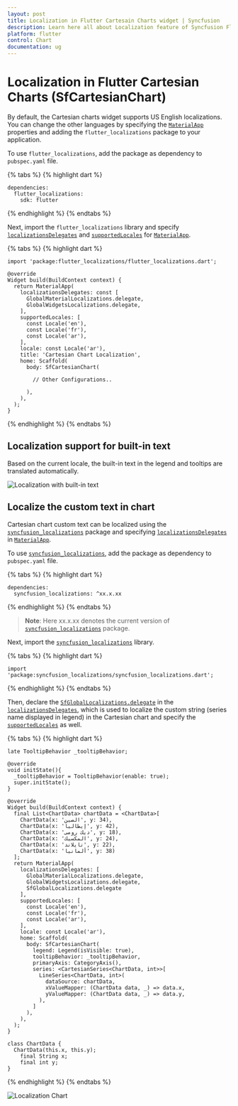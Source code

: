 ```yaml
---
layout: post
title: Localization in Flutter Cartesain Charts widget | Syncfusion
description: Learn here all about Localization feature of Syncfusion Flutter Cartesian Charts (SfCartesianChart) widget and more.
platform: flutter
control: Chart
documentation: ug
---
```


# Localization in Flutter Cartesian Charts (SfCartesianChart)

By default, the Cartesian charts widget supports US English localizations. You can change the other languages by specifying the [`MaterialApp`](https://api.flutter.dev/flutter/material/MaterialApp/MaterialApp.html) properties and adding the `flutter_localizations` package to your application.

To use `flutter_localizations`, add the package as dependency to `pubspec.yaml` file.

{% tabs %}
{% highlight dart %}

    dependencies:
      flutter_localizations:
        sdk: flutter

{% endhighlight %}
{% endtabs %}

Next, import the `flutter_localizations` library and specify [`localizationsDelegates`](https://api.flutter.dev/flutter/material/MaterialApp/localizationsDelegates.html) and [`supportedLocales`](https://api.flutter.dev/flutter/material/MaterialApp/supportedLocales.html) for [`MaterialApp`](https://api.flutter.dev/flutter/material/MaterialApp/MaterialApp.html).

{% tabs %}
{% highlight dart %}

    import 'package:flutter_localizations/flutter_localizations.dart'; 

    @override
    Widget build(BuildContext context) {
      return MaterialApp(
        localizationsDelegates: const [
          GlobalMaterialLocalizations.delegate,
          GlobalWidgetsLocalizations.delegate,
        ],
        supportedLocales: [
          const Locale('en'),
          const Locale('fr'),
          const Locale('ar'),
        ],
        locale: const Locale('ar'),
        title: 'Cartesian Chart Localization',
        home: Scaffold(
          body: SfCartesianChart(

            // Other Configurations..

          ),
        ),
      );
    }

{% endhighlight %}
{% endtabs %}

## Localization support for built-in text

Based on the current locale, the built-in text in the legend and tooltips are translated automatically.

![Localization with built-in text](images/localization/localization_built-in_text.gif)

## Localize the custom text in chart

Cartesian chart custom text can be localized using the [`syncfusion_localizations`](https://pub.dev/packages/syncfusion_localizations) package and specifying [`localizationsDelegates`](https://api.flutter.dev/flutter/material/MaterialApp/localizationsDelegates.html) in [`MaterialApp`](https://api.flutter.dev/flutter/material/MaterialApp/MaterialApp.html).

To use [`syncfusion_localizations`](https://pub.dev/packages/syncfusion_localizations), add the package as dependency to `pubspec.yaml` file.

{% tabs %}
{% highlight dart %}

    dependencies:
      syncfusion_localizations: ^xx.x.xx

{% endhighlight %}
{% endtabs %}

>**Note**: Here xx.x.xx denotes the current version of [`syncfusion_localizations`](https://pub.dev/packages/syncfusion_localizations) package.

Next, import the [`syncfusion_localizations`](https://pub.dev/packages/syncfusion_localizations) library.

{% tabs %}
{% highlight dart %}

    import 'package:syncfusion_localizations/syncfusion_localizations.dart';

{% endhighlight %}
{% endtabs %}

Then, declare the [`SfGlobalLocalizations.delegate`](https://pub.dev/documentation/syncfusion_localizations/latest/syncfusion_localizations/SfGlobalLocalizations-class.html) in the [`localizationsDelegates`](https://api.flutter.dev/flutter/material/MaterialApp/localizationsDelegates.html), which is used to localize the custom string (series name displayed in legend) in the Cartesian chart and specify the [`supportedLocales`](https://api.flutter.dev/flutter/material/MaterialApp/supportedLocales.html) as well.

{% tabs %}
{% highlight dart %}

    late TooltipBehavior _tooltipBehavior;

    @override
    void initState(){
      _tooltipBehavior = TooltipBehavior(enable: true);
      super.initState(); 
    }

    @override
    Widget build(BuildContext context) {
      final List<ChartData> chartData = <ChartData>[
        ChartData(x: 'الصين', y: 34),
        ChartData(x: 'إيطاليا', y: 42),
        ChartData(x: 'ديك رومى', y: 18),
        ChartData(x: 'المكسيك', y: 24),
        ChartData(x: 'تايلاند', y: 22),
        ChartData(x: 'ألمانيا', y: 38)
      ];
      return MaterialApp(
        localizationsDelegates: [
          GlobalMaterialLocalizations.delegate,
          GlobalWidgetsLocalizations.delegate,
          SfGlobalLocalizations.delegate
        ],
        supportedLocales: [
          const Locale('en'),
          const Locale('fr'),
          const Locale('ar'),
        ],
        locale: const Locale('ar'),
        home: Scaffold(
          body: SfCartesianChart(
            legend: Legend(isVisible: true),
            tooltipBehavior: _tooltipBehavior,
            primaryAxis: CategoryAxis(),
            series: <CartesianSeries<ChartData, int>>[
              LineSeries<ChartData, int>(
                dataSource: chartData,
                xValueMapper: (ChartData data, _) => data.x,
                yValueMapper: (ChartData data, _) => data.y,
              ),
            ]
          ),
        ),
      );
    }

    class ChartData {
      ChartData(this.x, this.y);
        final String x;
        final int y;
    }

{% endhighlight %}
{% endtabs %}

![Localization Chart](images/localization/localization.jpg)
